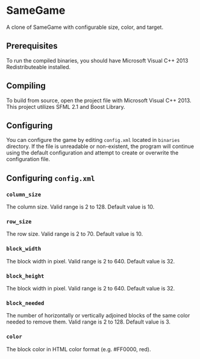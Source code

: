 # SameGame

A clone of SameGame with configurable size, color, and target.

## Prerequisites

To run the compiled binaries, you should have Microsoft Visual C++ 2013 Redistributeable installed.

## Compiling

To build from source, open the project file with Microsoft Visual C++ 2013. This project utilizes SFML 2.1 and Boost Library.

## Configuring

You can configure the game by editing `config.xml` located in `binaries` directory. If the file is unreadable or non-existent, the program will continue using the default configuration and attempt to create or overwrite the configuration file.

## Configuring `config.xml`

### `column_size`

The column size. Valid range is 2 to 128. Default value is 10.

### `row_size`

The row size. Valid range is 2 to 70. Default value is 10.

### `block_width`

The block width in pixel. Valid range is 2 to 640. Default value is 32.

### `block_height`

The block width in pixel. Valid range is 2 to 640. Default value is 32.

### `block_needed`

 The number of horizontally or vertically adjoined blocks of the same color needed to remove them. Valid range is 2 to 128. Default value is 3.

### `color`

The block color in HTML color format (e.g. #FF0000, red).
